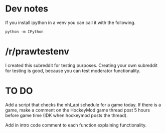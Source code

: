 # Dev notes

If you install ipython in a venv you can call it with the following.

`python -m IPython`

# /r/prawtestenv

I created this subreddit for testing purposes. Creating your own subreddit for testing is good, because you can test moderator functionality.


# TO DO

Add a script that checks the nhl_api schedule for a game today. If there is a game, make a comment on the HockeyMod game thread post 5 hours before game time (IDK when hockeymod posts the thread). 

Add in intro code comment to each function explaining functionality.
